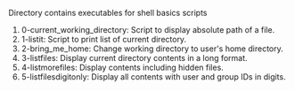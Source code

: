 Directory contains executables for shell basics scripts

1. 0-current_working_directory: Script to display absolute path of a file.
2. 1-listit: Script to print list of current directory. 
3. 2-bring_me_home: Change working directory to user's home directory. 
4. 3-listfiles: Display current directory contents in a long format.
5. 4-listmorefiles: Display contents including hidden files.
6. 5-listfilesdigitonly: Display all contents with user and group IDs in digits.
